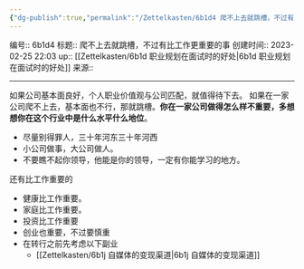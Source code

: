 ```yaml
---
{"dg-publish":true,"permalink":"/Zettelkasten/6b1d4 爬不上去就跳槽，不过有比工作更重要的事/","dgPassFrontmatter":true}
---
```


编号:: 6b1d4
标题:: 爬不上去就跳槽，不过有比工作更重要的事
创建时间:: 2023-02-25 22:03
up:: [[Zettelkasten/6b1d 职业规划在面试时的好处\|6b1d 职业规划在面试时的好处]]
来源:: 

---
如果公司基本面良好，个人职业价值观与公司匹配，就值得待下去。
如果在一家公司爬不上去，基本面也不行，那就跳槽。**你在一家公司做得怎么样不重要，多想想你在这个行业中是什么水平什么地位**。
- 尽量别得罪人，三十年河东三十年河西
- 小公司做事，大公司做人。
- 不要瞧不起你领导，他能是你的领导，一定有你能学习的地方。


还有比工作重要的
- 健康比工作重要。
- 家庭比工作重要。
- 投资比工作重要
- 创业也重要，不过要慎重
- 在转行之前先考虑以下副业
	- [[Zettelkasten/6b1j 自媒体的变现渠道\|6b1j 自媒体的变现渠道]]

